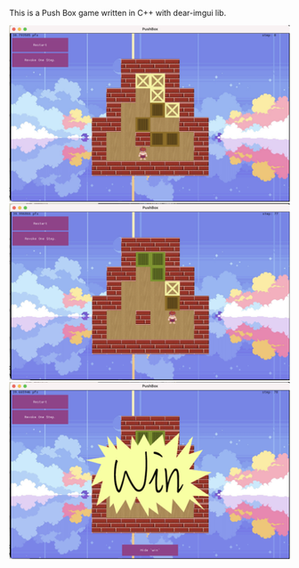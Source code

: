 This is a Push Box game written in C++ with dear-imgui lib.

![](fig/game_screen_shot_1.png)
![](fig/game_screen_shot_2.png)
![](fig/game_screen_shot_3.png)